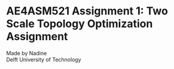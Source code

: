 # AE4ASM521 Assignment 1: Two Scale Topology Optimization Assignment
Made by Nadine \
Delft University of Technology
